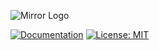 ![Mirror Logo](https://user-images.githubusercontent.com/16416509/119120944-6db26780-ba5f-11eb-9cdd-fc8500207f4d.png)

[![Documentation](https://img.shields.io/badge/docs-brightgreen.svg)](https://mirror-networking.gitbook.io/)
[![License: MIT](https://img.shields.io/badge/License-MIT-brightgreen.svg)](https://github.com/vis2k/Mirror/blob/master/LICENSE)

